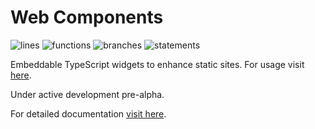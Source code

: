 # Web Components

![lines](/packaages/web-components/src/tests/badges/badge-lines.svg) ![functions](/packaages/web-components/src/tests/badges/badge-functions.svg) ![branches](/packaages/web-components/src/tests/badges/badge-branches.svg) ![statements](/packaages/web-components/src/tests/badges/badge-statements.svg)

Embeddable TypeScript widgets to enhance static sites. For usage visit [here](https://foundations-documentation.reapit.cloud/api/web#search-component).

Under active development pre-alpha.

For detailed documentation [visit here](https://foundations-documentation.reapit.cloud/open-source/packages#web-components).
